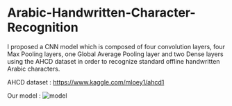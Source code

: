 # Arabic-Handwritten-Character-Recognition

I proposed a CNN model which is composed of four convolution layers, four Max Pooling layers, one Global Average Pooling layer and two Dense layers using the AHCD dataset in order to recognize standard offline handwritten Arabic characters.

AHCD dataset : 
https://www.kaggle.com/mloey1/ahcd1

Our model :
![model](https://user-images.githubusercontent.com/62550586/232156985-be269475-7009-4e1f-9d1c-b8515d131bb9.png)

